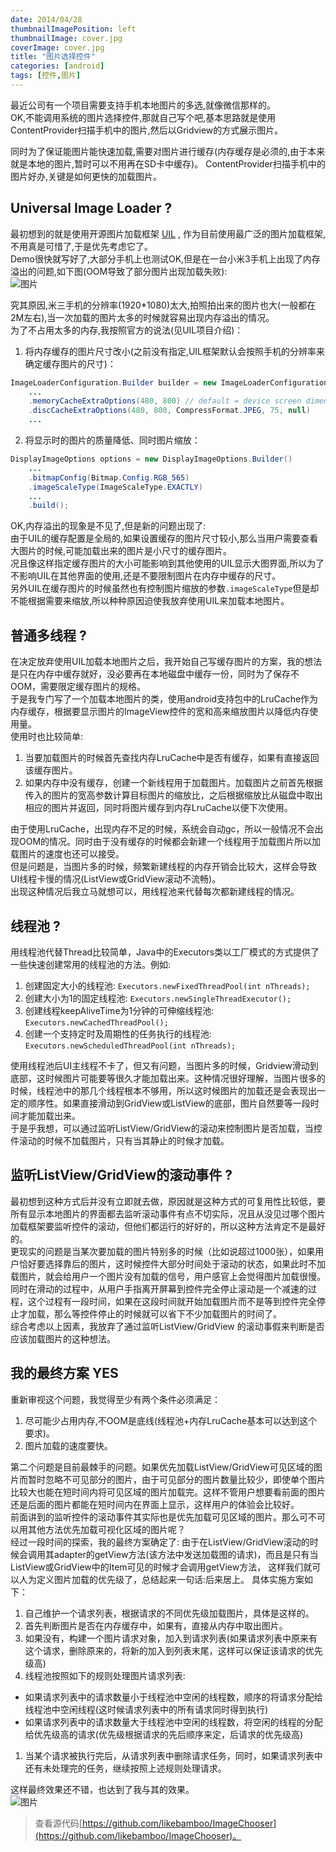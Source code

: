 ```yaml
---
date: 2014/04/28
thumbnailImagePosition: left
thumbnailImage: cover.jpg
coverImage: cover.jpg
title: "图片选择控件"
categories: [android]
tags: [控件,图片]
---
```


最近公司有一个项目需要支持手机本地图片的多选,就像微信那样的。  
OK,不能调用系统的图片选择控件,那就自己写个吧,基本思路就是使用ContentProvider扫描手机中的图片,然后以Gridview的方式展示图片。
<!-- more -->
同时为了保证能图片能快速加载,需要对图片进行缓存(内存缓存是必须的,由于本来就是本地的图片,暂时可以不用再在SD卡中缓存)。
ContentProvider扫描手机中的图片好办,关键是如何更快的加载图片。  

## Universal Image Loader ?
最初想到的就是使用开源图片加载框架 [UIL](https://github.com/nostra13/Android-Universal-Image-Loader)  , 作为目前使用最广泛的图片加载框架,不用真是可惜了,于是优先考虑它了。  
Demo很快就写好了,大部分手机上也测试OK,但是在一台小米3手机上出现了内存溢出的问题,如下图(OOM导致了部分图片出现加载失败):   
![图片](/image_chooser_1.png)

究其原因,米三手机的分辨率(1920*1080)太大,拍照拍出来的图片也大(一般都在2M左右),当一次加载的图片太多的时候就容易出现内存溢出的情况。  
为了不占用太多的内存,我按照官方的说法(见UIL项目介绍)：  

1. 将内存缓存的图片尺寸改小(之前没有指定,UIL框架默认会按照手机的分辨率来确定缓存图片的尺寸)：  
```java
ImageLoaderConfiguration.Builder builder = new ImageLoaderConfiguration.Builder(context)
    ...
    .memoryCacheExtraOptions(480, 800) // default = device screen dimensions
    .discCacheExtraOptions(480, 800, CompressFormat.JPEG, 75, null)
    ...
```
2. 将显示时的图片的质量降低、同时图片缩放：  
```java
DisplayImageOptions options = new DisplayImageOptions.Builder()
    ...
    .bitmapConfig(Bitmap.Config.RGB_565)
    .imageScaleType(ImageScaleType.EXACTLY)
    ...
    .build();
```

OK,内存溢出的现象是不见了,但是新的问题出现了:  
由于UIL的缓存配置是全局的,如果设置缓存的图片尺寸较小,那么当用户需要查看大图片的时候,可能加载出来的图片是小尺寸的缓存图片。  
况且像这样指定缓存图片的大小可能影响到其他使用的UIL显示大图界面,所以为了不影响UIL在其他界面的使用,还是不要限制图片在内存中缓存的尺寸。  
另外UIL在缓存图片的时候虽然也有控制图片缩放的参数```.imageScaleType```但是却不能根据需要来缩放,所以种种原因迫使我放弃使用UIL来加载本地图片。  

## 普通多线程 ?
在决定放弃使用UIL加载本地图片之后，我开始自己写缓存图片的方案，我的想法是只在内存中缓存就好，没必要再在本地磁盘中缓存一份，同时为了保存不OOM，需要限定缓存图片的规格。  
于是我专门写了一个加载本地图片的类，使用android支持包中的LruCache作为内存缓存，根据要显示图片的ImageView控件的宽和高来缩放图片以降低内存使用量。  
使用时也比较简单:  

1. 当要加载图片的时候首先查找内存LruCache中是否有缓存，如果有直接返回该缓存图片。  
1. 如果内存中没有缓存，创建一个新线程用于加载图片。加载图片之前首先根据传入的图片的宽高参数计算目标图片的缩放比，之后根据缩放比从磁盘中取出相应的图片并返回，同时将图片缓存到内存LruCache以便下次使用。


由于使用LruCache，出现内存不足的时候，系统会自动gc，所以一般情况不会出现OOM的情况。同时由于没有缓存的时候都会新建一个线程用于加载图片所以加载图片的速度也还可以接受。  
但是问题是，当图片多的时候，频繁新建线程的内存开销会比较大，这样会导致UI线程卡慢的情况(ListView或GridView滚动不流畅)。  
出现这种情况后我立马就想可以，用线程池来代替每次都新建线程的情况。  

## 线程池 ?
用线程池代替Thread比较简单，Java中的Executors类以工厂模式的方式提供了一些快速创建常用的线程池的方法。例如:  

1. 创建固定大小的线程池: ```Executors.newFixedThreadPool(int nThreads);```  
1. 创建大小为1的固定线程池: ```Executors.newSingleThreadExecutor();```  
1. 创建线程keepAliveTime为1分钟的可伸缩线程池: ```Executors.newCachedThreadPool();```  
1. 创建一个支持定时及周期性的任务执行的线程池: ```Executors.newScheduledThreadPool(int nThreads);``` 

使用线程池后UI主线程不卡了，但又有问题，当图片多的时候，Gridview滑动到底部，这时候图片可能要等很久才能加载出来。这种情况很好理解，当图片很多的时候，线程池中的那几个线程根本不够用，所以这时候图片的加载还是会表现出一定的顺序性。如果直接滑动到GridView或ListView的底部，图片自然要等一段时间才能加载出来。  
于是乎我想，可以通过监听ListView/GridView的滚动来控制图片是否加载，当控件滚动的时候不加载图片，只有当其静止的时候才加载。

## 监听ListView/GridView的滚动事件 ?
最初想到这种方式后并没有立即就去做，原因就是这种方式的可复用性比较低，要所有显示本地图片的界面都去监听滚动事件有点不切实际，况且从没见过哪个图片加载框架要监听控件的滚动，但他们都运行的好好的，所以这种方法肯定不是最好的。  
更现实的问题是当某次要加载的图片特别多的时候（比如说超过1000张），如果用户恰好要选择靠后的图片，这时候控件大部分时间处于滚动的状态，如果此时不加载图片，就会给用户一个图片没有加载的信号，用户感官上会觉得图片加载很慢。同时在滑动的过程中，从用户手指离开屏幕到控件完全停止滚动是一个减速的过程，这个过程有一段时间，如果在这段时间就开始加载图片而不是等到控件完全停止才加载，那么等控件停止的时候就可以省下不少加载图片的时间了。  
综合考虑以上因素，我放弃了通过监听ListView/GridView 的滚动事假来判断是否应该加载图片的这种想法。  

## 我的最终方案 YES
重新审视这个问题，我觉得至少有两个条件必须满足：  

1. 尽可能少占用内存,不OOM是底线(线程池+内存LruCache基本可以达到这个要求)。  
1. 图片加载的速度要快。  

第二个问题是目前最棘手的问题。如果优先加载ListView/GridView可见区域的图片而暂时忽略不可见部分的图片，由于可见部分的图片数量比较少，即使单个图片比较大也能在短时间内将可见区域的图片加载完。这样不管用户想要看前面的图片还是后面的图片都能在短时间内在界面上显示，这样用户的体验会比较好。  
前面讲到的监听控件的滚动事件其实际也是优先加载可见区域的图片。那么可不可以用其他方法优先加载可视化区域的图片呢？  
经过一段时间的探索，我的最终方案确定了: 
由于在ListView/GridView滚动的时候会调用其adapter的getView方法(该方法中发送加载图的请求)，而且是只有当ListView或GridView中的Item可见的时候才会调用getView方法，
这样我们就可以人为定义图片加载的优先级了，总结起来一句话:后来居上。 具体实施方案如下： 

1. 自己维护一个请求列表，根据请求的不同优先级加载图片，具体是这样的。  
1. 首先判断图片是否在内存缓存中，如果有，直接从内存中取出图片。  
1. 如果没有，构建一个图片请求对象，加入到请求列表(如果请求列表中原来有这个请求，删除原来的，将新的加入到列表末尾，这样可以保证该请求的优先级高)  
1. 线程池按照如下的规则处理图片请求列表:  
 + 如果请求列表中的请求数量小于线程池中空闲的线程数，顺序的将请求分配给线程池中空闲线程(这时候请求列表中的所有请求同时得到执行)  
 + 如果请求列表中的请求数量大于线程池中空闲的线程数，将空闲的线程的分配给优先级高的请求(优先级根据请求的先后顺序来定，后请求的优先级高)  
1. 当某个请求被执行完后，从请求列表中删除请求任务，同时，如果请求列表中还有未处理完的任务，继续按照上述规则处理请求。  

这样最终效果还不错，也达到了我与其的效果。  
![图片](/snapshot.png)

> 查看源代码[https://github.com/likebamboo/ImageChooser](https://github.com/likebamboo/ImageChooser)。
